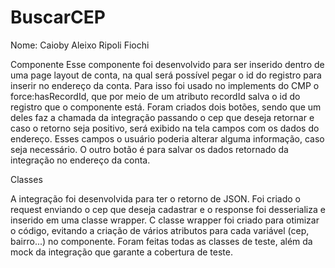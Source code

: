 # BuscarCEP

Nome: Caioby Aleixo Ripoli Fiochi

Componente 
Esse componente foi desenvolvido para ser inserido dentro de uma page layout de conta, na qual será possível pegar o id do registro para inserir no
 endereço da conta. 
Para isso foi usado no implements do CMP o force:hasRecordId, que por meio de um atributo recordId salva o id do registro que o componente está.
Foram criados dois botões, sendo que um deles faz a chamada da integração passando o cep que deseja retornar e caso o retorno seja positivo, será
 exibido na tela campos com os dados do endereço. Esses campos o usuário poderia alterar alguma informação, caso seja necessário. O outro botão é
 para salvar os dados retornado da integração no endereço da conta.

Classes

A integração foi desenvolvida para ter o retorno de JSON.
Foi criado o request enviando o cep que deseja cadastrar e o response foi desserializa e inserido em uma classe wrapper. C classe wrapper foi 
criado para otimizar o código, evitando a criação de vários atributos para cada variável (cep, bairro...) no componente.
Foram feitas todas as classes de teste, além da mock da integração que garante a cobertura de teste.

